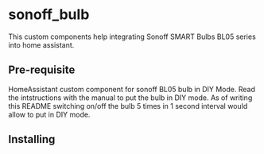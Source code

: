 # sonoff_bulb
This custom components help integrating Sonoff SMART Bulbs BL05 series into home assistant.

## Pre-requisite
HomeAssistant custom component for sonoff BL05 bulb in DIY Mode. Read the intstructions with the manual to put the bulb in DIY mode. As of writing this README switching on/off the bulb 5 times in 1 second interval would allow to put in DIY mode.

## Installing
